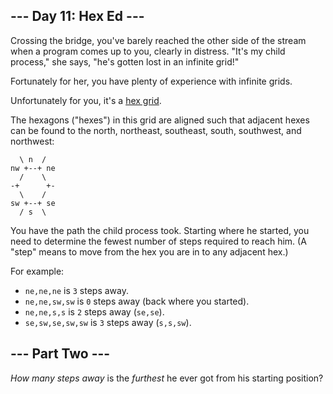 ## \--- Day 11: Hex Ed ---

Crossing the bridge, you've barely reached the other side of the stream
when a program comes up to you, clearly in distress. "It's my child
process," she says, "he's gotten lost in an infinite grid\!"

Fortunately for her, you have plenty of experience with infinite grids.

Unfortunately for you, it's a [hex
grid](https://en.wikipedia.org/wiki/Hexagonal_tiling).

The hexagons ("hexes") in
<span title="Raindrops on roses and whiskers on kittens.">this
grid</span> are aligned such that adjacent hexes can be found to the
north, northeast, southeast, south, southwest, and northwest:

``` 
  \ n  /
nw +--+ ne
  /    \
-+      +-
  \    /
sw +--+ se
  / s  \
```

You have the path the child process took. Starting where he started, you
need to determine the fewest number of steps required to reach him. (A
"step" means to move from the hex you are in to any adjacent hex.)

For example:

  - `ne,ne,ne` is `3` steps away.
  - `ne,ne,sw,sw` is `0` steps away (back where you started).
  - `ne,ne,s,s` is `2` steps away (`se,se`).
  - `se,sw,se,sw,sw` is `3` steps away (`s,s,sw`).


## \--- Part Two ---

*How many steps away* is the *furthest* he ever got from his starting
position?

